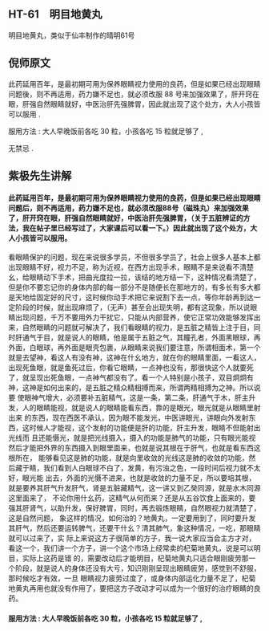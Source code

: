 ## HT-61　明目地黄丸

明目地黄丸，类似于仙丰制作的晴明61号

## 倪师原文

此药延用百年，是最初期可用为保养眼睛视力使用的良药，但是如果已经出现眼睛问题後，则不再适用，药力嫌不足也，就必须改服 88 号来加强效果了，肝开窍在眼，肝强自然眼睛就好，中医治肝先强脾胃，因此就出现了这个处方，大人小孩皆可以服用 .

服用方法 : 大人早晚饭前各吃 30 粒，小孩各吃 15 粒就足够了 ,

无禁忌 .

## 紫极先生讲解

#### 此药延用百年，是最初期可用为保养眼睛视力使用的良药，但是如果已经出现眼睛问题后，则不再适用，药力嫌不足也，就必须改服88号（磁珠丸）来加强效果了，肝开窍在眼，肝强自然眼睛就好，中医治肝先强脾胃，（关于五脏辨证的方法，我在帖子里已经写过了，大家课后可以看一下。）因此就出现了这个处方，大人小孩皆可以服用。

看眼睛保护的问题，现在来说很多学员，不但很多学员了，社会上很多人基本上都出现眼睛不好，视力不足，称为近视，在西方出现手术，眼睛不是来说看不清楚 幺，给眼睛动下手术，把曲光度拉一拉，该结的地方结一下，这种情况看清楚了，但是你不要忘记你的身体内部的每一部分不是随便长在那地方的，有多长有多大都是天地给固定好的尺寸，这时候你动手术把它来说割下去一点，等你年龄再到达一定阶段的时候，就出现麻烦了，（无声）甚至会出现失明，都有这现象，所以说眼 睛出现问题，千万不要用外力干扰它，只能从内部营养，使它正常功效能够发挥出来，自然眼睛的问题就可解决了，我们看眼睛的视力，是五脏之精皆上注于目，同 时肝通气于目，就是说人的眼睛，他是属于五脏之气，其瞳孔者，外面黑眼球，再外面，白眼球，再外面是眼壳包裹，从眼睛来说我们要注意，所谓相面术，第一个 就是去望神，看这人有没有神，这神在什幺地方，就在你的眼睛里面，一看这人，出现死鱼眼，就是鱼死过后，你看它眼睛，一点神也没有，那很快这个人就要死 了，就呈现出死鱼眼，一点神气都没有了。看一个人特别是小孩子，双目炯炯有神，这神是如何出来的，是五脏之精众精相搏而来，所谓两精相搏为之神。所以说要 使眼神气增大，必须要补五脏精气，这是一条，第二条，肝通气于木，肝主升发，人的眼睛能视，就是说人的眼睛能看东西，靠的是眼光，眼光就是从眼睛里射出来 的东西，现在西医不承认，因为眼不能发光，中医讲眼光，讲眼向外发射东西，这时候人才能视，这个发射的功能便是肝的功能，肝主升发，眼睛不但能射出光线而 且还能慑光，就是把光线摄入，摄入的功能是肺气的功能，只有眼光能视然后才能把外界的东西摄入到眼里面来，也就是说其根在于肝气，也就是看东西这根所在， 能够看见这是肺的功能，就是向里收敛的光线这是肺的收敛的功能，然后藏于睛，我们看到人白眼球不白了，发黄，有污浊之色，一段时间后视力就不太好，眼光能 出去，外面的光慑不进来，也就是收敛的力量不足，所以要培其根，就是要养其肝气升发肝气，肾是五脏藏精气，这一讲又到乙癸同源，就是水木同源这里面来了， 不论你用什幺药，这精气从何而来？还是从五谷饮食上面来的，要强其肝肾气，以助升发，保好脾胃，同时，再去锻炼眼睛，自然眼视力就清楚了，这是自然问题， 象这样的情况，如何治的？地黄丸，一定要用到了，同时要升发其肝气，然后还要运转脾气，还要干什幺？清其肺气，象这种情况，一吃，那眼睛就可以过来了，实 际上来说这方子很简单的方子，我一说大家应当会主方才对，看这一个，我们讲一个方子，讲一个这个市场上经常卖的杞菊地黄丸，说是可以明目，实际上这药是错 的，需要改动后才能明目，杞菊地黄丸只适合眼刚疲劳那一个阶段，就是说人的身体还没有大亏，知识刚刚呈现出眼睛疲劳，感觉到不舒服，那时候吃才有效，一旦 眼睛视力疲劳过度了，或身体内部运化力量不足了，杞菊地黄丸再用也就没有作用了，要把这方子改动才可以成为一个很好的治疗眼睛的良药。

#### 服用方法 : 大人早晚饭前各吃 30 粒，小孩各吃 15 粒就足够了 ,

